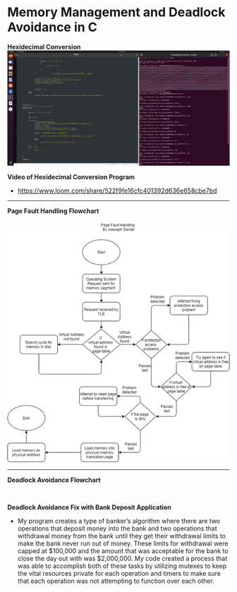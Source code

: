 # Memory Management and Deadlock Avoidance in C

**Hexidecimal Conversion**
![Hex Conversion](https://github.com/JSande2021/MemoryManagement_C/blob/main/C_Program_Hex_Conversion.png)

**Video of Hexidecimal Conversion Program**
- https://www.loom.com/share/522f9fe16cfc401392d636e658cbe7bd

<hr>

**Page Fault Handling Flowchart**

![Page Fault Handling Flowchart](https://github.com/JSande2021/MemoryManagement_C/blob/main/FageFaultFLowChart.png)

<hr>

**Deadlock Avoidance Flowchart**

![]()

**Deadlock Avoidance Fix with Bank Deposit Application**
- My program creates a type of banker’s algorithm where there are two operations that deposit money into the bank and two operations that withdrawal money from the bank until they get their withdrawal limits to make the bank never run out of money. These limits for withdrawal were capped at $100,000 and the amount that was acceptable for the bank to close the day out with was $2,000,000. My code created a process that was able to accomplish both of these tasks by utilizing mutexes to keep the vital resources private for each operation and timers to make sure that each operation was not attempting to function over each other.  

![]()
